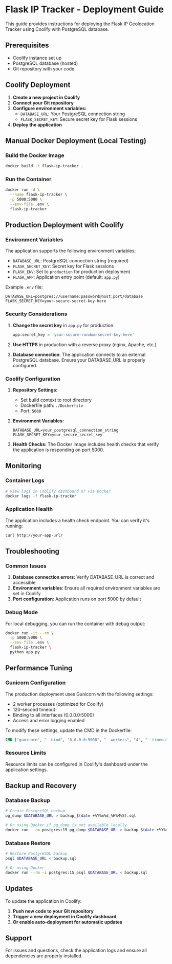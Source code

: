 # Flask IP Tracker - Deployment Guide

This guide provides instructions for deploying the Flask IP Geolocation Tracker using Coolify with PostgreSQL database.

## Prerequisites

- Coolify instance set up
- PostgreSQL database (hosted)
- Git repository with your code

## Coolify Deployment

1. **Create a new project in Coolify**
2. **Connect your Git repository**
3. **Configure environment variables:**
   - `DATABASE_URL`: Your PostgreSQL connection string
   - `FLASK_SECRET_KEY`: Secure secret key for Flask sessions
4. **Deploy the application**

## Manual Docker Deployment (Local Testing)

### Build the Docker Image

```bash
docker build -t flask-ip-tracker .
```

### Run the Container

```bash
docker run -d \
  --name flask-ip-tracker \
  -p 5000:5000 \
  --env-file .env \
  flask-ip-tracker
```

## Production Deployment with Coolify

### Environment Variables

The application supports the following environment variables:

- `DATABASE_URL`: PostgreSQL connection string (required)
- `FLASK_SECRET_KEY`: Secret key for Flask sessions
- `FLASK_ENV`: Set to `production` for production deployment
- `FLASK_APP`: Application entry point (default: `app.py`)

Example `.env` file:
```env
DATABASE_URL=postgres://username:password@host:port/database
FLASK_SECRET_KEY=your-secure-secret-key-here
```

### Security Considerations

1. **Change the secret key** in `app.py` for production:
   ```python
   app.secret_key = 'your-secure-random-secret-key-here'
   ```

2. **Use HTTPS** in production with a reverse proxy (nginx, Apache, etc.)

3. **Database connection**: The application connects to an external PostgreSQL database. Ensure your DATABASE_URL is properly configured.

### Coolify Configuration

1. **Repository Settings:**
   - Set build context to root directory
   - Dockerfile path: `./Dockerfile`
   - Port: `5000`

2. **Environment Variables:**
   ```
   DATABASE_URL=your_postgresql_connection_string
   FLASK_SECRET_KEY=your_secure_secret_key
   ```

3. **Health Checks:**
   The Docker image includes health checks that verify the application is responding on port 5000.

## Monitoring

### Container Logs

```bash
# View logs in Coolify dashboard or via Docker
docker logs -f flask-ip-tracker
```

### Application Health

The application includes a health check endpoint. You can verify it's running:

```bash
curl http://your-app-url/
```

## Troubleshooting

### Common Issues

1. **Database connection errors**: Verify DATABASE_URL is correct and accessible
2. **Environment variables**: Ensure all required environment variables are set in Coolify
3. **Port configuration**: Application runs on port 5000 by default

### Debug Mode

For local debugging, you can run the container with debug output:

```bash
docker run -it --rm \
  -p 5000:5000 \
  --env-file .env \
  flask-ip-tracker \
  python app.py
```

## Performance Tuning

### Gunicorn Configuration

The production deployment uses Gunicorn with the following settings:
- 2 worker processes (optimized for Coolify)
- 120-second timeout
- Binding to all interfaces (0.0.0.0:5000)
- Access and error logging enabled

To modify these settings, update the CMD in the Dockerfile:

```dockerfile
CMD ["gunicorn", "--bind", "0.0.0.0:5000", "--workers", "4", "--timeout", "60", "app:app"]
```

### Resource Limits

Resource limits can be configured in Coolify's dashboard under the application settings.

## Backup and Recovery

### Database Backup

```bash
# Create PostgreSQL backup
pg_dump $DATABASE_URL > backup_$(date +%Y%m%d_%H%M%S).sql

# Or using Docker if pg_dump is not available locally
docker run --rm postgres:15 pg_dump $DATABASE_URL > backup_$(date +%Y%m%d_%H%M%S).sql
```

### Database Restore

```bash
# Restore PostgreSQL backup
psql $DATABASE_URL < backup.sql

# Or using Docker
docker run --rm -i postgres:15 psql $DATABASE_URL < backup.sql
```

## Updates

To update the application in Coolify:

1. **Push new code to your Git repository**
2. **Trigger a new deployment in Coolify dashboard**
3. **Or enable auto-deployment for automatic updates**

## Support

For issues and questions, check the application logs and ensure all dependencies are properly installed.
